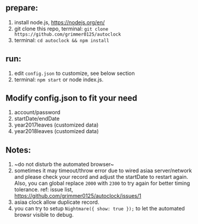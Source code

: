 ## prepare:
1. install node.js, https://nodejs.org/en/
2. git clone this repo, terminal: `git clone https://github.com/grimmer0125/autoclock`
3. terminal: `cd autoclock && npm install`

## run:
1. edit `config.json` to customize, see below section
2. terminal: `npm start` or node index.js.

## Modify config.json to fit your need

1. account/password
2. startDate/endDate
4. year2017leaves (customized data)
3. year2018leaves (customized data)

## Notes:
1. ~do not disturb the automated browser~
2. sometimes it may timeout/throw error due to wired asiaa server/network and please check your record and adjust the startDate to restart again. Also, you can global replace `2000` with `2300` to try again for better timing tolerance. ref: issue list, https://github.com/grimmer0125/autoclock/issues/1
3. asiaa clock allow duplicate record.
4. you can try to setup `Nightmare({ show: true });` to let the automated browsr visible to debug.
